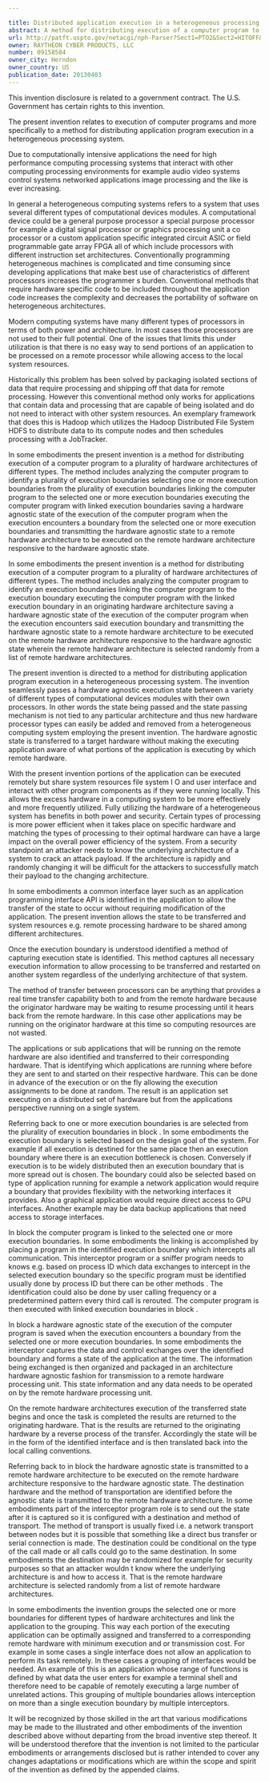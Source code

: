```yaml
---

title: Distributed application execution in a heterogeneous processing system
abstract: A method for distributing execution of a computer program to a plurality of hardware architectures of different types including: analyzing the computer program to identify a plurality of execution boundaries; selecting one or more execution boundaries from the plurality of execution boundaries; linking the computer program to the selected one or more execution boundaries; executing the computer program with linked execution boundaries; saving a hardware agnostic state of the execution of the computer program, when the execution encounters a boundary from the selected one or more execution boundaries; and transmitting the hardware agnostic state to a remote hardware architecture to be executed on the remote hardware architecture, responsive to the hardware agnostic state.
url: http://patft.uspto.gov/netacgi/nph-Parser?Sect1=PTO2&Sect2=HITOFF&p=1&u=%2Fnetahtml%2FPTO%2Fsearch-adv.htm&r=1&f=G&l=50&d=PALL&S1=09158584&OS=09158584&RS=09158584
owner: RAYTHEON CYBER PRODUCTS, LLC
number: 09158584
owner_city: Herndon
owner_country: US
publication_date: 20130403
---
```

This invention disclosure is related to a government contract. The U.S. Government has certain rights to this invention.

The present invention relates to execution of computer programs and more specifically to a method for distributing application program execution in a heterogeneous processing system.

Due to computationally intensive applications the need for high performance computing processing systems that interact with other computing processing environments for example audio video systems control systems networked applications image processing and the like is ever increasing.

In general a heterogeneous computing systems refers to a system that uses several different types of computational devices modules. A computational device could be a general purpose processor a special purpose processor for example a digital signal processor or graphics processing unit a co processor or a custom application specific integrated circuit ASIC or field programmable gate array FPGA all of which include processors with different instruction set architectures. Conventionally programming heterogeneous machines is complicated and time consuming since developing applications that make best use of characteristics of different processors increases the programmer s burden. Conventional methods that require hardware specific code to be included throughout the application code increases the complexity and decreases the portability of software on heterogeneous architectures.

Modern computing systems have many different types of processors in terms of both power and architecture. In most cases those processors are not used to their full potential. One of the issues that limits this under utilization is that there is no easy way to send portions of an application to be processed on a remote processor while allowing access to the local system resources.

Historically this problem has been solved by packaging isolated sections of data that require processing and shipping off that data for remote processing. However this conventional method only works for applications that contain data and processing that are capable of being isolated and do not need to interact with other system resources. An exemplary framework that does this is Hadoop which utilizes the Hadoop Distributed File System HDFS to distribute data to its compute nodes and then schedules processing with a JobTracker.

In some embodiments the present invention is a method for distributing execution of a computer program to a plurality of hardware architectures of different types. The method includes analyzing the computer program to identify a plurality of execution boundaries selecting one or more execution boundaries from the plurality of execution boundaries linking the computer program to the selected one or more execution boundaries executing the computer program with linked execution boundaries saving a hardware agnostic state of the execution of the computer program when the execution encounters a boundary from the selected one or more execution boundaries and transmitting the hardware agnostic state to a remote hardware architecture to be executed on the remote hardware architecture responsive to the hardware agnostic state.

In some embodiments the present invention is a method for distributing execution of a computer program to a plurality of hardware architectures of different types. The method includes analyzing the computer program to identify an execution boundaries linking the computer program to the execution boundary executing the computer program with the linked execution boundary in an originating hardware architecture saving a hardware agnostic state of the execution of the computer program when the execution encounters said execution boundary and transmitting the hardware agnostic state to a remote hardware architecture to be executed on the remote hardware architecture responsive to the hardware agnostic state wherein the remote hardware architecture is selected randomly from a list of remote hardware architectures.

The present invention is directed to a method for distributing application program execution in a heterogeneous processing system. The invention seamlessly passes a hardware agnostic execution state between a variety of different types of computational devices modules with their own processors. In other words the state being passed and the state passing mechanism is not tied to any particular architecture and thus new hardware processor types can easily be added and removed from a heterogeneous computing system employing the present invention. The hardware agnostic state is transferred to a target hardware without making the executing application aware of what portions of the application is executing by which remote hardware.

With the present invention portions of the application can be executed remotely but share system resources file system I O and user interface and interact with other program components as if they were running locally. This allows the excess hardware in a computing system to be more effectively and more frequently utilized. Fully utilizing the hardware of a heterogeneous system has benefits in both power and security. Certain types of processing is more power efficient when it takes place on specific hardware and matching the types of processing to their optimal hardware can have a large impact on the overall power efficiency of the system. From a security standpoint an attacker needs to know the underlying architecture of a system to crack an attack payload. If the architecture is rapidly and randomly changing it will be difficult for the attackers to successfully match their payload to the changing architecture.

In some embodiments a common interface layer such as an application programming interface API is identified in the application to allow the transfer of the state to occur without requiring modification of the application. The present invention allows the state to be transferred and system resources e.g. remote processing hardware to be shared among different architectures.

Once the execution boundary is understood identified a method of capturing execution state is identified. This method captures all necessary execution information to allow processing to be transferred and restarted on another system regardless of the underlying architecture of that system.

The method of transfer between processors can be anything that provides a real time transfer capability both to and from the remote hardware because the originator hardware may be waiting to resume processing until it hears back from the remote hardware. In this case other applications may be running on the originator hardware at this time so computing resources are not wasted.

The applications or sub applications that will be running on the remote hardware are also identified and transferred to their corresponding hardware. That is identifying which applications are running where before they are sent to and started on their respective hardware. This can be done in advance of the execution or on the fly allowing the execution assignments to be done at random. The result is an application set executing on a distributed set of hardware but from the applications perspective running on a single system.

Referring back to one or more execution boundaries is are selected from the plurality of execution boundaries in block . In some embodiments the execution boundary is selected based on the design goal of the system. For example if all execution is destined for the same place then an execution boundary where there is an execution bottleneck is chosen. Conversely if execution is to be widely distributed then an execution boundary that is more spread out is chosen. The boundary could also be selected based on type of application running for example a network application would require a boundary that provides flexibility with the networking interfaces it provides. Also a graphical application would require direct access to GPU interfaces. Another example may be data backup applications that need access to storage interfaces.

In block the computer program is linked to the selected one or more execution boundaries. In some embodiments the linking is accomplished by placing a program in the identified execution boundary which intercepts all communication. This interceptor program or a sniffer program needs to knows e.g. based on process ID which data exchanges to intercept in the selected execution boundary so the specific program must be identified usually done by process ID but there can be other methods . The identification could also be done by user calling frequency or a predetermined pattern every third call is rerouted. The computer program is then executed with linked execution boundaries in block .

In block a hardware agnostic state of the execution of the computer program is saved when the execution encounters a boundary from the selected one or more execution boundaries. In some embodiments the interceptor captures the data and control exchanges over the identified boundary and forms a state of the application at the time. The information being exchanged is then organized and packaged in an architecture hardware agnostic fashion for transmission to a remote hardware processing unit. This state information and any data needs to be operated on by the remote hardware processing unit.

On the remote hardware architectures execution of the transferred state begins and once the task is completed the results are returned to the originating hardware. That is the results are returned to the originating hardware by a reverse process of the transfer. Accordingly the state will be in the form of the identified interface and is then translated back into the local calling conventions.

Referring back to in block the hardware agnostic state is transmitted to a remote hardware architecture to be executed on the remote hardware architecture responsive to the hardware agnostic state. The destination hardware and the method of transportation are identified before the agnostic state is transmitted to the remote hardware architecture. In some embodiments part of the interceptor program role is to send out the state after it is captured so it is configured with a destination and method of transport. The method of transport is usually fixed i.e. a network transport between nodes but it is possible that something like a direct bus transfer or serial connection is made. The destination could be conditional on the type of the call made or all calls could go to the same destination. In some embodiments the destination may be randomized for example for security purposes so that an attacker wouldn t know where the underlying architecture is and how to access it. That is the remote hardware architecture is selected randomly from a list of remote hardware architectures.

In some embodiments the invention groups the selected one or more boundaries for different types of hardware architectures and link the application to the grouping. This way each portion of the executing application can be optimally assigned and transferred to a corresponding remote hardware with minimum execution and or transmission cost. For example in some cases a single interface does not allow an application to perform its task remotely. In these cases a grouping of interfaces would be needed. An example of this is an application whose range of functions is defined by what data the user enters for example a terminal shell and therefore need to be capable of remotely executing a large number of unrelated actions. This grouping of multiple boundaries allows interception on more than a single execution boundary by multiple interceptors.

It will be recognized by those skilled in the art that various modifications may be made to the illustrated and other embodiments of the invention described above without departing from the broad inventive step thereof. It will be understood therefore that the invention is not limited to the particular embodiments or arrangements disclosed but is rather intended to cover any changes adaptations or modifications which are within the scope and spirit of the invention as defined by the appended claims.

